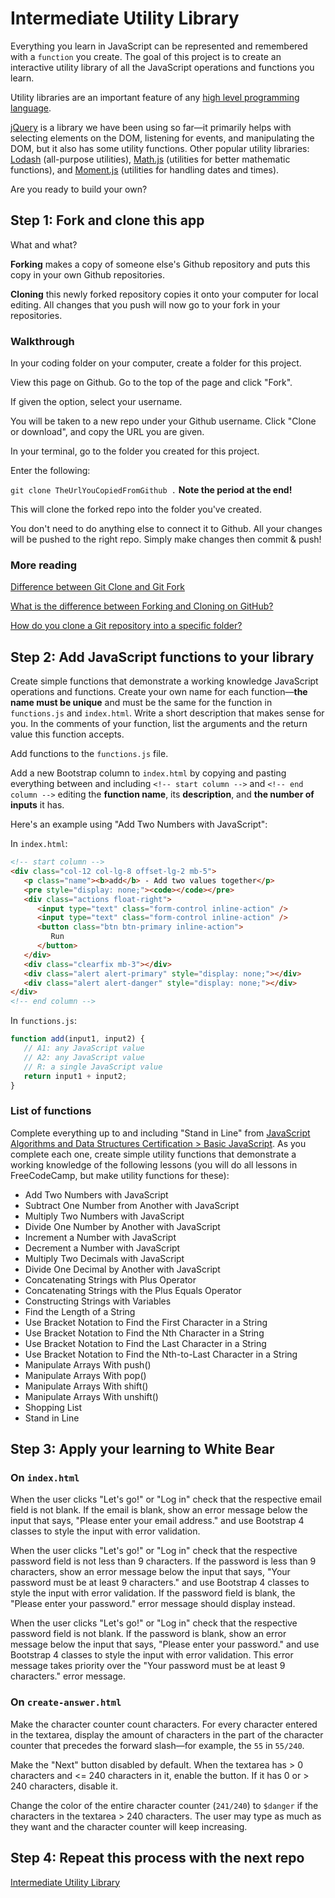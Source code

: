 # Intermediate Utility Library

Everything you learn in JavaScript can be represented and remembered with a `function` you create. The goal of this project is to create an interactive utility library of all the JavaScript operations and functions you learn.

Utility libraries are an important feature of any [high level programming language](https://en.wikipedia.org/wiki/High-level_programming_language).

[jQuery](https://jquery.com/) is a library we have been using so far—it primarily helps with selecting elements on the DOM, listening for events, and manipulating the DOM, but it also has some utility functions. Other popular utility libraries: [Lodash](https://lodash.com/) (all-purpose utilities), [Math.js](https://mathjs.org/) (utilities for better mathematic functions), and [Moment.js](https://momentjs.com/) (utilities for handling dates and times).

Are you ready to build your own?

## Step 1: Fork and clone this app

What and what?

**Forking** makes a copy of someone else's Github repository and puts this copy in your own Github repositories.

**Cloning** this newly forked repository copies it onto your computer for local editing. All changes that you push will now go to your fork in your repositories.

### Walkthrough

In your coding folder on your computer, create a folder for this project.

View this page on Github. Go to the top of the page and click "Fork".

If given the option, select your username.

You will be taken to a new repo under your Github username. Click "Clone or download", and copy the URL you are given.

In your terminal, go to the folder you created for this project.

Enter the following:

`git clone TheUrlYouCopiedFromGithub .` **Note the period at the end!**

This will clone the forked repo into the folder you've created.

You don't need to do anything else to connect it to Github. All your changes will be pushed to the right repo. Simply make changes then commit & push!

### More reading

[Difference between Git Clone and Git Fork](https://www.toolsqa.com/git/difference-between-git-clone-and-git-fork/)

[What is the difference between Forking and Cloning on GitHub?](https://stackoverflow.com/questions/7057194/what-is-the-difference-between-forking-and-cloning-on-github)

[How do you clone a Git repository into a specific folder?](https://stackoverflow.com/questions/651038/how-do-you-clone-a-git-repository-into-a-specific-folder)

## Step 2: Add JavaScript functions to your library

Create simple functions that demonstrate a working knowledge JavaScript operations and functions. Create your own name for each function—**the name must be unique** and must be the same for the function in `functions.js` and `index.html`. Write a short description that makes sense for you. In the comments of your function, list the arguments and the return value this function accepts.

Add functions to the `functions.js` file.

Add a new Bootstrap column to `index.html` by copying and pasting everything between and including `<!-- start column -->` and `<!-- end column -->` editing the **function name**, its **description**, and **the number of inputs** it has.

Here's an example using "Add Two Numbers with JavaScript":

In `index.html`:

```html
<!-- start column -->
<div class="col-12 col-lg-8 offset-lg-2 mb-5">
   <p class="name"><b>add</b> - Add two values together</p>
   <pre style="display: none;"><code></code></pre>
   <div class="actions float-right">
      <input type="text" class="form-control inline-action" />
      <input type="text" class="form-control inline-action" />
      <button class="btn btn-primary inline-action">
         Run
      </button>
   </div>
   <div class="clearfix mb-3"></div>
   <div class="alert alert-primary" style="display: none;"></div>
   <div class="alert alert-danger" style="display: none;"></div>
</div>
<!-- end column -->
```

In `functions.js`:

```javascript
function add(input1, input2) {
   // A1: any JavaScript value
   // A2: any JavaScript value
   // R: a single JavaScript value
   return input1 + input2;
}
```

### List of functions

Complete everything up to and including "Stand in Line" from [JavaScript Algorithms and Data Structures Certification > Basic JavaScript](https://www.freecodecamp.org/learn/). As you complete each one, create simple utility functions that demonstrate a working knowledge of the following lessons (you will do all lessons in FreeCodeCamp, but make utility functions for these):

-  Add Two Numbers with JavaScript
-  Subtract One Number from Another with JavaScript
-  Multiply Two Numbers with JavaScript
-  Divide One Number by Another with JavaScript
-  Increment a Number with JavaScript
-  Decrement a Number with JavaScript
-  Multiply Two Decimals with JavaScript
-  Divide One Decimal by Another with JavaScript
-  Concatenating Strings with Plus Operator
-  Concatenating Strings with the Plus Equals Operator
-  Constructing Strings with Variables
-  Find the Length of a String
-  Use Bracket Notation to Find the First Character in a String
-  Use Bracket Notation to Find the Nth Character in a String
-  Use Bracket Notation to Find the Last Character in a String
-  Use Bracket Notation to Find the Nth-to-Last Character in a String
-  Manipulate Arrays With push()
-  Manipulate Arrays With pop()
-  Manipulate Arrays With shift()
-  Manipulate Arrays With unshift()
-  Shopping List
-  Stand in Line

## Step 3: Apply your learning to White Bear

### On `index.html`

When the user clicks "Let's go!" or "Log in" check that the respective email field is not blank. If the email is blank, show an error message below the input that says, "Please enter your email address." and use Bootstrap 4 classes to style the input with error validation.

When the user clicks "Let's go!" or "Log in" check that the respective password field is not less than 9 characters. If the password is less than 9 characters, show an error message below the input that says, "Your password must be at least 9 characters." and use Bootstrap 4 classes to style the input with error validation. If the password field is blank, the "Please enter your password." error message should display instead.

When the user clicks "Let's go!" or "Log in" check that the respective password field is not blank. If the password is blank, show an error message below the input that says, "Please enter your password." and use Bootstrap 4 classes to style the input with error validation. This error message takes priority over the "Your password must be at least 9 characters." error message.

### On `create-answer.html`

Make the character counter count characters. For every character entered in the textarea, display the amount of characters in the part of the character counter that precedes the forward slash—for example, the `55` in `55/240`.

Make the "Next" button disabled by default. When the textarea has > 0 characters and <= 240 characters in it, enable the button. If it has 0 or > 240 characters, disable it.

Change the color of the entire character counter (`241/240`) to `$danger` if the characters in the textarea > 240 characters. The user may type as much as they want and the character counter will keep increasing.

## Step 4: Repeat this process with the next repo

[Intermediate Utility Library](https://github.com/punchcode-fullstack/intermediate-utility-library)

